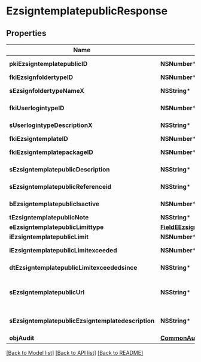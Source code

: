 # EzsigntemplatepublicResponse

## Properties
Name | Type | Description | Notes
------------ | ------------- | ------------- | -------------
**pkiEzsigntemplatepublicID** | **NSNumber*** | The unique ID of the Ezsigntemplatepublic | 
**fkiEzsignfoldertypeID** | **NSNumber*** | The unique ID of the Ezsignfoldertype. | 
**sEzsignfoldertypeNameX** | **NSString*** | The name of the Ezsignfoldertype in the language of the requester | 
**fkiUserlogintypeID** | **NSNumber*** | The unique ID of the Userlogintype  Valid values:  |Value|Description|Detail| |-|-|-| |1|**Email Only**|The Ezsignsigner will receive a secure link by email| |2|**Email and phone or SMS**|The Ezsignsigner will receive a secure link by email and will need to authenticate using SMS or Phone call. **Additional fee applies**| |3|**Email and secret question**|The Ezsignsigner will receive a secure link by email and will need to authenticate using a predefined question and answer| |4|**In person only**|The Ezsignsigner will only be able to sign \&quot;In-Person\&quot; and there won&#39;t be any authentication. No email will be sent for invitation to sign. Make sure you evaluate the risk of signature denial and at minimum, we recommend you use a handwritten signature type| |5|**In person with phone or SMS**|The Ezsignsigner will only be able to sign \&quot;In-Person\&quot; and will need to authenticate using SMS or Phone call. No email will be sent for invitation to sign. **Additional fee applies**| |6|**Embedded**|The Ezsignsigner will only be able to sign in the embedded solution. No email will be sent for invitation to sign. **Additional fee applies**|   |7|**Embedded with phone or SMS**|The Ezsignsigner will only be able to sign in the embedded solution and will need to authenticate using SMS or Phone call. No email will be sent for invitation to sign. **Additional fee applies**|   |8|**No validation**|The Ezsignsigner will not receive an email and won&#39;t have to validate his connection using 2 factor. **Additional fee applies**|      |9|**Sms only**|The Ezsignsigner will not receive an email but will will need to authenticate using SMS. **Additional fee applies**|      | 
**sUserlogintypeDescriptionX** | **NSString*** | The description of the Userlogintype in the language of the requester | 
**fkiEzsigntemplateID** | **NSNumber*** | The unique ID of the Ezsigntemplate | [optional] 
**fkiEzsigntemplatepackageID** | **NSNumber*** | The unique ID of the Ezsigntemplatepackage | [optional] 
**sEzsigntemplatepublicDescription** | **NSString*** | The description of the Ezsigntemplatepublic | 
**sEzsigntemplatepublicReferenceid** | **NSString*** | The referenceid of the Ezsigntemplatepublic | 
**bEzsigntemplatepublicIsactive** | **NSNumber*** | Whether the ezsigntemplatepublic is active or not | 
**tEzsigntemplatepublicNote** | **NSString*** | The note of the Ezsigntemplatepublic | 
**eEzsigntemplatepublicLimittype** | [**FieldEEzsigntemplatepublicLimittype***](FieldEEzsigntemplatepublicLimittype.md) |  | 
**iEzsigntemplatepublicLimit** | **NSNumber*** | The limit of the Ezsigntemplatepublic | 
**iEzsigntemplatepublicLimitexceeded** | **NSNumber*** | The limitexceeded of the Ezsigntemplatepublic | 
**dtEzsigntemplatepublicLimitexceededsince** | **NSString*** | The limitexceededsince of the Ezsigntemplatepublic | 
**sEzsigntemplatepublicUrl** | **NSString*** | The url of the Ezsigntemplatepublic  You can add these value as query parameters to prefill the corresponding role  |Parameter|Description| |-|-| |sEzsigntemplatesignerDescription|The role to fill| |sContactFirstname|The contact firstname| |sContactLastname|The contact lastname| |sEmailAddress|The contact email| |sPhoneE164|The contact phone number| |sPhoneE164Cell|The contact cell phone number| | 
**sEzsigntemplatepublicEzsigntemplatedescription** | **NSString*** | The Ezsigntemplate/Ezsigntemplatepackage description | 
**objAudit** | [**CommonAudit***](CommonAudit.md) |  | [optional] 

[[Back to Model list]](../README.md#documentation-for-models) [[Back to API list]](../README.md#documentation-for-api-endpoints) [[Back to README]](../README.md)


